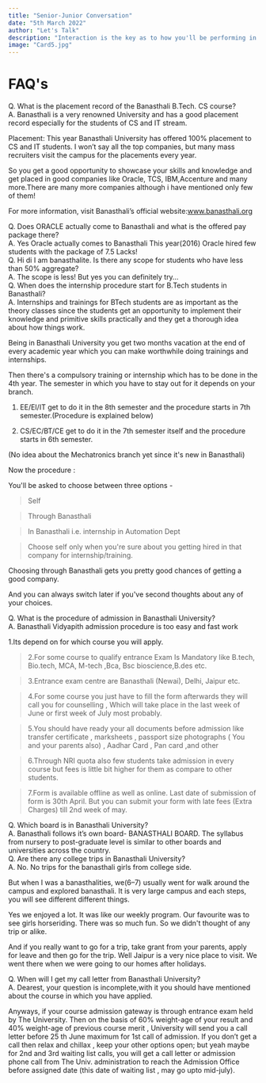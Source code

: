 ```yaml
---
title: "Senior-Junior Conversation"
date: "5th March 2022"
author: "Let's Talk"
description: "Interaction is the key as to how you'll be performing in your future."
image: "Card5.jpg"
---
```

# FAQ's
<div className="card card-body shadow mb-4">
Q. What is the placement record of the Banasthali B.Tech. CS course?
<div className="text-primary">A. Banasthali is a very renowned University and has a good placement record especially for the students of CS and IT stream.

<p>Placement: This year Banasthali University has offered 100% placement to CS and IT students. I won’t say all the top companies, but many mass recruiters visit the campus for the placements every year.</p>

<p>So you get a good opportunity to showcase your skills and knowledge and get placed in good companies like Oracle, TCS, IBM,Accenture and many more.There are many more companies although i have mentioned only few of them!</p>

For more information, visit Banasthali’s official website:www.banasthali.org
</div>
</div>

<div className="card card-body shadow mb-4">
Q. Does ORACLE actually come to Banasthali and what is the offered pay package there?
<div className="text-primary">A. Yes Oracle actually comes to Banasthali This year(2016) Oracle hired few students with the package of 7.5 Lacks!
</div>
</div>

<div className="card card-body shadow mb-4">
Q. Hi di I am banasthalite. Is there any scope for students who have less than 50% aggregate?
<div className="text-primary">A. The scope is less! But yes you can definitely try…
</div>
</div>

<div className="card card-body shadow mb-4">
Q. When does the internship procedure start for B.Tech students in Banasthali?
<div className="text-primary">A. Internships and trainings for BTech students are as important as the theory classes since the students get an opportunity to implement their knowledge and primitive skills practically and they get a thorough idea about how things work.

<p>Being in Banasthali University you get two months vacation at the end of every academic year which you can make worthwhile doing trainings and internships.</p>

<p>Then there's a compulsory training or internship which has to be done in the 4th year. The semester in which you have to stay out for it depends on your branch.</p>

1. EE/EI/IT get to do it in the 8th semester and the procedure starts in 7th semester.(Procedure is explained below)

2. CS/EC/BT/CE get to do it in the 7th semester itself and the procedure starts in 6th semester.

<p>(No idea about the Mechatronics branch yet since it's new in Banasthali)</p>

<p className="text-warning">Now the procedure :</p>

<p>You'll be asked to choose between three options -</p>

>Self

>Through Banasthali

>In Banasthali i.e. internship in Automation Dept

>Choose self only when you're sure about you getting hired in that company for internship/training.

<p>Choosing through Banasthali gets you pretty good chances of getting a good company.</p>

<p>And you can always switch later if you've second thoughts about any of your choices.</p>
</div>
</div>

<div className="card card-body shadow mb-4">
Q. What is the procedure of admission in Banasthali University?
<div className="text-primary">A. Banasthali Vidyapith admission procedure is too easy and fast work

<p>1.Its depend on for which course you will apply.</p>

>2.For some course to qualify entrance Exam Is Mandatory like B.tech, Bio.tech, MCA, M-tech ,Bca, Bsc bioscience,B.des etc.

>3.Entrance exam centre are Banasthali (Newai), Delhi, Jaipur etc.

>4.For some course you just have to fill the form afterwards they will call you for counselling , Which will take place in the last week of June or first week of July most probably.

>5.You should have ready your all documents before admission like transfer certificate , marksheets , passport size photographs ( You and your parents also) , Aadhar Card , Pan card ,and other

>6.Through NRI quota also few students take admission in every course but fees is little bit higher for them as compare to other students.

>7.Form is available offline as well as online. Last date of submission of form is 30th April. But you can submit your form with late fees (Extra Charges) till 2nd week of may.

</div>
</div>

<div className="card card-body shadow mb-4">
Q. Which board is in Banasthali University?
<div className="text-primary">A. Banasthali follows it’s own board- BANASTHALI BOARD. The syllabus from nursery to post-graduate level is similar to other boards and universities across the country.
</div>
</div>

<div className="card card-body shadow mb-4">
Q. Are there any college trips in Banasthali University? 
<div className="text-primary">A. No. No trips for the banasthali girls from college side.

<p>But when I was a banasthalities, we(6–7) usually went for walk around the campus and explored banasthali. It is very large campus and each steps, you will see different different things.</p>

<p>Yes we enjoyed a lot. It was like our weekly program. Our favourite was to see girls horseriding. There was so much fun. So we didn't thought of any trip or alike.</p>

<p>And if you really want to go for a trip, take grant from your parents, apply for leave and then go for the trip. Well Jaipur is a very nice place to visit. We went there when we were going to our homes after holidays.</p>
</div>
</div>

<div className="card card-body shadow mb-4">
Q. When will I get my call letter from Banasthali University?
<div className="text-primary">A. Dearest, your question is incomplete,with it you should have mentioned about the course in which you have applied.

<p>Anyways, if your course admission gateway is through entrance exam held by The University. Then on the basis of 60% weight-age of your result and 40% weight-age of previous course merit , University will send you a call letter before 25 th June maximum for 1st call of admission. If you don’t get a call then relax and chillax , keep your other options open; but yeah maybe for 2nd and 3rd waiting list calls, you will get a call letter or admission phone call from The Univ. administration to reach the Admission Office before assigned date (this date of waiting list , may go upto mid-july).</p>
</div>
</div>